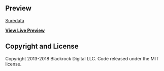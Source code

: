## Preview

[Suredata](https://git.shahidkamal.ml/suredata-preview)

**[View Live Preview](https://git.shahidkamal.ml/suredata-preview)**
## Copyright and License

Copyright 2013-2018 Blackrock Digital LLC. Code released under the MIT license.
